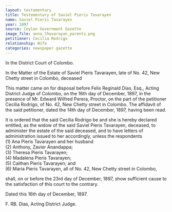 ```yaml
---
layout: testamentary
title: Testementary of Saviel Pieris Tavarayen
name: Saviel Pieris Tavarayen
year: 1897
source: Ceylon Government Gazette
image_file: anna_thevarayan_parents.png
petitioner: Cecilia Rodrigo
relationship: Wife
categories: newspaper gazette
---
```


In the District Court of Colombo.

In the Matter of the Estate of Saviel Pieris Tavarayen, late of No. 42, New Chetty street in Colombo, deceased

This matter came on for disposal before Felix Reginald Dias, Esq., Acting District Judge of Colombo, on the 16th day of December, 1897, in the presence of Mr. Edward Wilfred Perera, Proctor, on the part of the petitioner Cecilia Rodrigo, of No. 42, New Chetty street in Colombo. The affidavit of the said petitioner, dated the 14th day of December, 1897, having been read.

It is ordered that the said Cecilia Rodrigo be and she is hereby declared entitled, as the widow of the said Saviel Pieris Tavarayen, deceased, to administer the estate of the said deceased, and to have letters of administration issued to her accordingly, unless the respondents <br />
(1) Ana Pieris Tavarayen and her husband <br />
(2) Anthony, Zavier Anandappa; <br />
(3) Theresa Pieris Tavarayen; <br />
(4) Madalena Pieris Tavarayen; <br />
(5) Caithan Pieris Tavarayen; and <br />
(6) Maria Pieris Tavarayen, all of No. 42, New Chetty street in Colombo, <br />

shall, on or before the 23rd day of December, 1897, show sufficient cause to the satisfaction of this court to the contrary.

Dated this 16th day of December, 1897.

F. RB. Dias,
Acting District Judge.